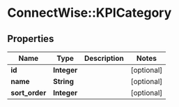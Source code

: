 # ConnectWise::KPICategory

## Properties
Name | Type | Description | Notes
------------ | ------------- | ------------- | -------------
**id** | **Integer** |  | [optional] 
**name** | **String** |  | [optional] 
**sort_order** | **Integer** |  | [optional] 


